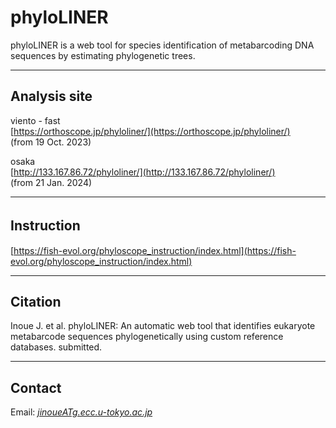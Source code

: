 # phyloLINER
phyloLINER is a web tool for species identification of metabarcoding DNA sequences by estimating phylogenetic trees.


---

## Analysis site   
viento - fast   
[https://orthoscope.jp/phyloliner/](https://orthoscope.jp/phyloliner/)      
(from 19 Oct. 2023)

osaka   
[http://133.167.86.72/phyloliner/](http://133.167.86.72/phyloliner/)   
(from 21 Jan. 2024) 

---
## Instruction　　　
[https://fish-evol.org/phyloscope_instruction/index.html](https://fish-evol.org/phyloscope_instruction/index.html)


---
## Citation
Inoue J. et al. 
phyloLINER: An automatic web tool that identifies eukaryote metabarcode sequences phylogenetically using custom reference databases. submitted.   

---
## Contact 
Email: [_jinoueATg.ecc.u-tokyo.ac.jp_](http://www.fish-evol.org/index_eng.html)
<br />  
